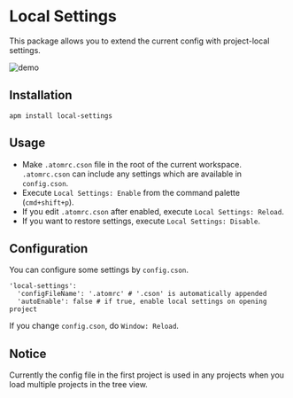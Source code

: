 Local Settings
==============

This package allows you to extend the current config with project-local settings.

![demo](https://raw.githubusercontent.com/s-shin/local-settings/master/demo.gif)

Installation
------------

```
apm install local-settings
```

Usage
-----

* Make `.atomrc.cson` file in the root of the current workspace.
  `.atomrc.cson` can include any settings which are available in `config.cson`.
* Execute `Local Settings: Enable` from the command palette (`cmd+shift+p`).
* If you edit `.atomrc.cson` after enabled, execute `Local Settings: Reload`.
* If you want to restore settings, execute `Local Settings: Disable`.

Configuration
-------------

You can configure some settings by `config.cson`.

```
'local-settings':
  'configFileName': '.atomrc' # '.cson' is automatically appended
  'autoEnable': false # if true, enable local settings on opening project
```

If you change `config.cson`, do `Window: Reload`.

Notice
------

Currently the config file in the first project is used in any projects
when you load multiple projects in the tree view.

